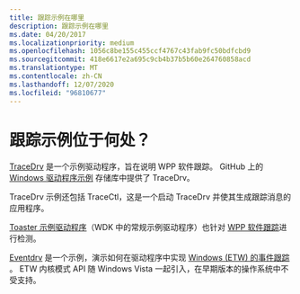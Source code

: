 ```yaml
---
title: 跟踪示例在哪里
description: 跟踪示例在哪里
ms.date: 04/20/2017
ms.localizationpriority: medium
ms.openlocfilehash: 1056c8be155c455ccf4767c43fab9fc50bdfcbd9
ms.sourcegitcommit: 418e6617e2a695c9cb4b37b5b60e264760858acd
ms.translationtype: MT
ms.contentlocale: zh-CN
ms.lasthandoff: 12/07/2020
ms.locfileid: "96810677"
---
```

# <a name="where-are-the-tracing-samples"></a>跟踪示例位于何处？

[TraceDrv](https://github.com/Microsoft/Windows-driver-samples/tree/master/general/tracing/tracedriver) 是一个示例驱动程序，旨在说明 WPP 软件跟踪。 GitHub 上的 [Windows 驱动程序示例](https://github.com/Microsoft/Windows-driver-samples) 存储库中提供了 TraceDrv。

TraceDrv 示例还包括 TraceCtl，这是一个启动 TraceDrv 并使其生成跟踪消息的应用程序。

[Toaster 示例驱动程序](/samples/microsoft/windows-driver-samples/toaster-sample-driver/)（WDK 中的常规示例驱动程序）也针对 [WPP 软件跟踪](wpp-software-tracing.md)进行检测。

[Eventdrv](https://github.com/Microsoft/Windows-driver-samples/tree/master/general/tracing/evntdrv) 是一个示例，演示如何在驱动程序中实现 [Windows (ETW) 的事件跟踪 ](event-tracing-for-windows--etw-.md) 。 ETW 内核模式 API 随 Windows Vista 一起引入，在早期版本的操作系统中不受支持。

 

